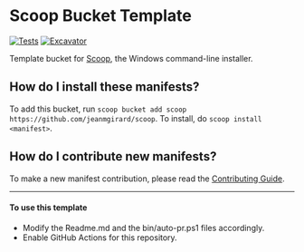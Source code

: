 # Scoop Bucket Template

[![Tests](https://github.com/jeanmgirard/scoop/actions/workflows/ci.yml/badge.svg)](https://github.com/jeanmgirard/scoop/actions/workflows/ci.yml) [![Excavator](https://github.com/jeanmgirard/scoop/actions/workflows/excavator.yml/badge.svg)](https://github.com/jeanmgirard/scoop/actions/workflows/excavator.yml)

Template bucket for [Scoop](https://scoop.sh), the Windows command-line installer.

How do I install these manifests?
---------------------------------

To add this bucket, run `scoop bucket add scoop https://github.com/jeanmgirard/scoop`. To install, do `scoop install <manifest>`.

How do I contribute new manifests?
----------------------------------

To make a new manifest contribution, please read the [Contributing Guide](https://github.com/ScoopInstaller/.github/blob/main/.github/CONTRIBUTING.md).

----

#### To use this template

- Modify the Readme.md and the bin/auto-pr.ps1 files accordingly.
- Enable GitHub Actions for this repository.
